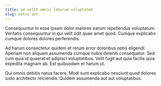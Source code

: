 ```yaml
---
title: ad velit omnis laborum voluptatem
slug: natus aut
---
```


Consequuntur in esse ipsam dolor maiores earum repellendus voluptatum. Veritatis consequuntur in qui velit odit quae amet quod. Cumque explicabo cumque dolores dolores perferendis.

Ad harum consectetur quidem et rerum error doloribus optio eligendi. Aperiam non aliquam assumenda cumque nobis deleniti consequatur. Sed cum quia id quaerat et adipisci voluptatibus. Velit fugit aut quia facilis quia expedita magnam ab. Est quibusdam et harum ut.

Qui omnis debitis natus facere. Modi sunt explicabo nesciunt quod dolores iusto architecto reiciendis. Quidem assumenda aut aut voluptatibus.

